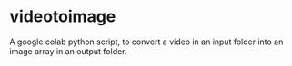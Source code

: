 # videotoimage
A google colab python script, to convert a video in an input folder into an image array in an output folder.
